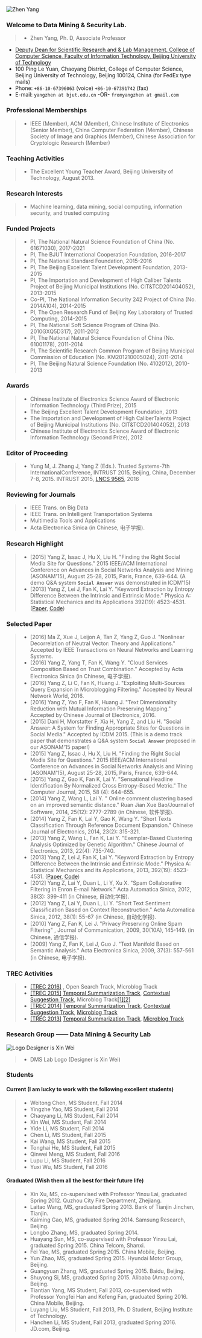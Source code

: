 ![Zhen Yang](https://github.com/fromyangzhen/DMSLab/raw/gh-pages/ZY.jpg)
### Welcome to Data Mining & Security Lab.
> * Zhen Yang, Ph. D, Associate Professor 
* [Deputy Dean for Scientific Research and & Lab Management, College of Computer Science, Faculty of Information Technology, Beijing University of Technology](http://www.bjut.edu.cn) 
* 100 Ping Le Yuan, Chaoyang District, College of Computer Science, Beijing University of Technology, Beijing 100124, China (for FedEx type mails)
* Phone: `+86-10-67396063` (voice) `+86-10-67391742` (fax)
* E-mail: `yangzhen at bjut.edu.cn`   -OR-   `fromyangzhen at gmail.com`

### Professional Memberships
> * IEEE (Member), ACM (Member), Chinese Institute of Electronics (Senior Member), China Computer Federation (Member), Chinese Society of Image and Graphics (Member), Chinese Association for Cryptologic Research (Member)

### Teaching Activities
> * The Excellent Young Teacher Award, Beijing University of Technology, August 2013.

### Research Interests
> * Machine learning, data mining, social computing, information security, and trusted computing

### Funded Projects
> * PI, The National Natural Science Foundation of China (No. 61671030), 2017-2021
> * PI, The BJUT International Cooperation Foundation, 2016-2017
> * PI, The National Standard Foundation, 2015-2016
> * PI, The Beijing Excellent Talent Development Foundation, 2013-2015
> * PI, The Importation and Development of High Caliber Talents Project of Beijing Municipal Institutions (No. CIT&TCD201404052), 2013-2015
> * Co-PI, The National Information Security 242 Project of China (No. 2014A104), 2014-2015
> * PI, The Open Research Fund of Beijing Key Laboratory of Trusted Computing, 2014-2015
> * PI, The National Soft Science Program of China (No. 2010GXQ5D317), 2011-2012
> * PI, The National Natural Science Foundation of China (No. 61001178), 2011-2014
> * PI, The Scientific Research Common Program of Beijing Municipal Commission of Education (No. KM201210005024), 2011-2014
> * PI, The Beijing Natural Science Foundation (No. 4102012), 2010-2013

### Awards
> * Chinese Institute of Electronics Science Award of Electronic Information Technology (Third Prize), 2015
> * The Beijing Excellent Talent Development Foundation, 2013
> * The Importation and Development of High CaliberTalents Project of Beijing Municipal Institutions (No. CIT&TCD201404052), 2013
> * Chinese Institute of Electronics Science Award of Electronic Information Technology (Second Prize), 2012

### Editor of Proceeding
> * Yung M, J. Zhang J, Yang Z (Eds.). Trusted Systems-7th InternationalConference, INTRUST 2015, Beijing, China, December 7-8, 2015. INTRUST 2015, [LNCS 9565](http://www.springer.com/jp/book/9783319315492?token=prtst0416p), 2016

### Reviewing for Journals
> * IEEE Trans. on Big Data
> * IEEE Trans. on Intelligent Transportation Systems
> * Multimedia Tools and Applications
> * Acta Electronica Sinica (in Chinese, 电子学报).

### Research Highlight
> * [2015] Yang Z, Issac J, Hu X, Liu H. "Finding the Right Social Media Site for Questions." 2015 IEEE/ACM International Conference on Advances in Social Networks Analysis and Mining (ASONAM'15), August 25-28, 2015, Paris, France, 639-644. (A demo Q&A system **`Social Answer`** was demonstrated in ICDM'15)
> * [2013] Yang Z, Lei J, Fan K, Lai Y. "Keyword Extraction by Entropy Difference Between the Intrinsic and Extrinsic Mode." Physica A: Statistical Mechanics and its Applications 392(19): 4523-4531. ([Paper](http://www.sciencedirect.com/science/article/pii/S0378437113004949), [Code](http://www.codeproject.com/Articles/643619/Keyword-Extraction-Based-On-Entropy-Difference))

### Selected Paper
> * [2016] Ma Z, Xue J, Leijon A, Tan Z, Yang Z, Guo J. "Nonlinear Decorrelation of Neutral Vector: Theory and Applications." Accepted by IEEE Transactions on Neural Networks and Learning Systems.
> * [2016] Yang Z, Yang T, Fan K, Wang Y. "Cloud Services Composition Based on Trust Combination." Accepted by Acta Electronica Sinica (in Chinese, 电子学报).
> * [2016] Yang Z, Li C, Fan K, Huang J. "Exploiting Multi-Sources Query Expansion in Microblogging Filtering." Accepted by Neural Network World, 2016.
> * [2016] Yang Z, Yao F, Fan K, Huang J. "Text Dimensionality Reduction with Mutual Information Preserving Mapping." Accepted by Chinese Journal of Electronics, 2016.
> * [2015] Dani H, Morstatter F, Xia H, Yang Z, and Liu H. "Social Answer: A System for Finding Appropriate Sites for Questions in Social Media." Accepted by ICDM 2015. (This is a demo track paper that demonstrates a Q&A system **`Social Answer`** proposed in our ASONAM'15 paper!)
> * [2015] Yang Z, Issac J, Hu X, Liu H. "Finding the Right Social Media Site for Questions." 2015 IEEE/ACM International Conference on Advances in Social Networks Analysis and Mining (ASONAM'15), August 25-28, 2015, Paris, France, 639-644.
> * [2015] Yang Z, Gao K, Fan K, Lai Y. "Sensational Headline Identification By Normalized Cross Entropy-Based Metric." The Computer Journal, 2015, 58 (4): 644-655.
> * [2014] Yang Z, Wang L, Lai Y. " Online comment clustering based on an improved semantic distance." Ruan Jian Xue Bao/Journal of Software, 2014, 25(12): 2777-2789 (in Chinese, 软件学报).
> * [2014] Yang Z, Fan K, Lai Y, Gao K, Wang Y. "Short Texts Classification Through Reference Document Expansion." Chinese Journal of Electronics, 2014, 23(2): 315-321.
> * [2013] Yang Z, Wang L, Fan K, Lai Y. "Exemplar-Based Clustering Analysis Optimized by Genetic Algorithm." Chinese Journal of Electronics, 2013, 22(4): 735-740.
> * [2013] Yang Z, Lei J, Fan K, Lai Y. "Keyword Extraction by Entropy Difference Between the Intrinsic and Extrinsic Mode." Physica A: Statistical Mechanics and its Applications, 2013, 392(19): 4523-4531. ([Paper](http://www.sciencedirect.com/science/article/pii/S0378437113004949), [Code](http://www.codeproject.com/Articles/643619/Keyword-Extraction-Based-On-Entropy-Difference))
> * [2012] Yang Z, Lai Y, Duan L, Li Y, Xu X. "Spam Collaborative Filtering in Enron E-mail Network." Acta Automatica Sinica, 2012, 38(3): 399-411 (in Chinese, 自动化学报).
> * [2012] Yang Z, Lai Y, Duan L, Li Y. "Short Text Sentiment Classification Based on Context Reconstruction." Acta Automatica Sinica, 2012, 38(1): 55-67 (in Chinese, 自动化学报).
> * [2010] Yang Z, Fan K, Lei J.  "Privacy Preserving Online Spam Filtering" , Journal of Communication, 2009, 30(10A), 145-149.  (in Chinese, 通信学报). 
> * [2009] Yang Z, Fan K, Lei J, Guo J. "Text Manifold Based on Semantic Analysis." Acta Electronica Sinica, 2009, 37(3): 557-561 (in Chinese, 电子学报).

### TREC Activities
> * [[TREC 2016]](http://trec.nist.gov/) , Open Search Track, Microblog Track
> * [[TREC 2015]](http://trec.nist.gov/pubs/trec24/trec2015.html)  [Temporal Summarization Track](http://trec.nist.gov/pubs/trec24/papers/BJUT-TS.pdf), [Contextual Suggestion Track](http://trec.nist.gov/pubs/trec24/papers/BJUT-CX.pdf), Microblog Track[[1]](http://trec.nist.gov/pubs/trec24/papers/BJUT-MB2.pdf)[[2]](http://trec.nist.gov/pubs/trec24/papers/BJUT-MB.pdf)
> * [[TREC 2014]](http://trec.nist.gov/pubs/trec23/trec2014.html)  [Temporal Summarization Track](http://trec.nist.gov/pubs/trec23/papers/pro-BJUT_ts.pdf), [Contextual Suggestion Track](http://trec.nist.gov/pubs/trec23/papers/pro-BJUT_cs.pdf), [Microblog Track](http://trec.nist.gov/pubs/trec23/papers/pro-BJUT_microblog.pdf)
> * [[TREC 2013]](http://trec.nist.gov/pubs/trec22/trec2013.html)  [Temporal Summarization Track](http://trec.nist.gov/pubs/trec22/papers/BJUT-ts.pdf), [Microblog Track](http://trec.nist.gov/pubs/trec22/papers/BJUT-microblog.pdf)

### Research Group ——  Data Mining & Security Lab
![Logo Designer is Xin Wei](https://github.com/fromyangzhen/DMSLab/raw/gh-pages/IMG_0622.PNG)
> * DMS Lab Logo (Designer is Xin Wei)

### Students
#### Current (I am lucky to work with the following excellent students)
> * Weitong Chen, MS Student, Fall 2014
> * Yingzhe Yao, MS Student, Fall 2014
> * Chaoyang Li, MS Student, Fall 2014
> * Xin Wei, MS Student, Fall 2014
> * Yide Li, MS Student, Fall 2014
> * Chen Li, MS Student, Fall 2015
> * Kai Wang, MS Student, Fall 2015
> * Tonghai He, MS Student, Fall 2015
> * Qinwei Meng, MS Student, Fall 2016
> * Lupu Li, MS Student, Fall 2016
> * Yuxi Wu, MS Student, Fall 2016

#### Graduated (Wish them all the best for their future life)
> * Xin Xu, MS, co-supervised with Professor Yinxu Lai, graduated Spring 2012. Quzhou City Fire Department, Zhejiang.
> * Laitao Wang, MS, graduated Spring 2013. Bank of Tianjin Jinchen, Tianjin.
> * Kaiming Gao, MS, graduated Spring 2014. Samsung Research, Beijing.
> * Longbo Zhang, MS, graduated Spring 2014.   
> * Huayang Sun, MS, co-supervised with Professor Yinxu Lai, graduated Spring 2015. China Telcom, Shanxi. 
> * Fei Yao, MS, graduated Spring 2015. China Mobile, Beijing.
> * Yun Zhao, MS, graduated Spring 2015. Hyundai Motor Group, Beijing.
> * Guangyuan Zhang, MS, graduated Spring 2015. Baidu, Beijing.
> * Shuyong Si, MS, graduated Spring 2015. Alibaba (Amap.com), Beijing.
> * Tiantian Yang, MS Student, Fall 2013, co-supervised with Professor Yongfei Han and Kefeng Fan, graduated Spring 2016.  China Mobile, Beijing.
> * Luyang Liu, MS Student, Fall 2013, Ph. D Student, Beijing Institute of Technology.
> * Hanchen Li, MS Student, Fall 2013, graduated Spring 2016. JD.com, Beijing.
